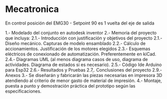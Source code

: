 # Mecatronica

En control posición del EMG30 - Setpoint 90 es 1 vuelta del eje de salida



1.- Modelado del conjunto en autodesk inventor
2.- Memoria del proyecto que incluya:
  2.1.- Introducción con justificación y objetivos del proyecto
  2.1.- Diseño mecánico. Capturas de modelo ensamblado
  2.2.- Cálculo de accionamientos. Justificación de los motores elegidos
  2.3.- Esquemas eléctricos de conexionado de automatización.
    Preferentemente en kiCad.
  2.4.- Diagramas UML (al menos diagrama casos de uso, diagrama de
    actividades. Diagrama de estados si es necesario).
  2.5.- Código Ide Arduino para Esp32
  2.6.- Resultados y Pruebas
  2.7,. Conclusiones del proyecto
  2.9.- Anexos
3.- Se diseñarán y fabricarán las piezas necesarias en impresora 3D atendiendo
  al criterio de menor gasto de material de impresión.
4.- Montaje, puesta a punto y demostración práctica del prototipo según las
  especificaciones.
